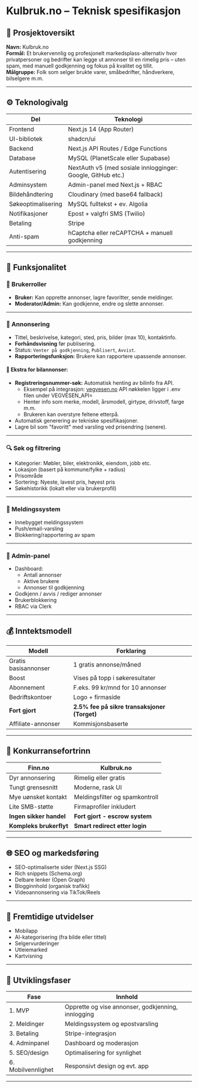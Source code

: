 # Kulbruk.no – Teknisk spesifikasjon

## 📌 Prosjektoversikt

**Navn:** Kulbruk.no  
**Formål:** Et brukervennlig og profesjonelt markedsplass-alternativ hvor privatpersoner og bedrifter kan legge ut annonser til en rimelig pris – uten spam, med manuell godkjenning og fokus på kvalitet og tillit.  
**Målgruppe:** Folk som selger brukte varer, småbedrifter, håndverkere, bilselgere m.m.

---

## ⚙️ Teknologivalg

| Del | Teknologi |
|---|---|
| Frontend | Next.js 14 (App Router) |
| UI-bibliotek | shadcn/ui |
| Backend | Next.js API Routes / Edge Functions |
| Database | MySQL (PlanetScale eller Supabase) |
| Autentisering | NextAuth v5 (med sosiale innlogginger: Google, GitHub etc.) |
| Adminsystem | Admin-panel med Next.js + RBAC |
| Bildehåndtering | Cloudinary (med base64 fallback) |
| Søkeoptimalisering | MySQL fulltekst + ev. Algolia |
| Notifikasjoner | Epost + valgfri SMS (Twilio) |
| Betaling | Stripe |
| Anti-spam | hCaptcha eller reCAPTCHA + manuell godkjenning |

---

## 📐 Funksjonalitet

### 🧍 Brukerroller

- **Bruker:** Kan opprette annonser, lagre favoritter, sende meldinger.
- **Moderator/Admin:** Kan godkjenne, endre og slette annonser.

---

### 📄 Annonsering

- Tittel, beskrivelse, kategori, sted, pris, bilder (max 10), kontaktinfo.
- **Forhåndsvisning** før publisering.
- Status: `Venter på godkjenning`, `Publisert`, `Avvist`.
- **Rapporteringsfunksjon:** Brukere kan rapportere upassende annonser.

#### 🚗 Ekstra for bilannonser:

- **Registreringsnummer-søk:** Automatisk henting av bilinfo fra API.
  - Eksempel på integrasjon: [vegvesen.no](https://autosys-kjoretoy-api.atlas.vegvesen.no/api-ui/index-api.html?apiId=enkeltoppslag)
  API nøkkelen ligger i .env filen under VEGVESEN_API=
  - Henter info som merke, modell, årsmodell, girtype, drivstoff, farge m.m.
  - Brukeren kan overstyre feltene etterpå.
- Automatisk generering av tekniske spesifikasjoner.
- Lagre bil som "favoritt" med varsling ved prisendring (senere).

---

### 🔍 Søk og filtrering

- Kategorier: Møbler, biler, elektronikk, eiendom, jobb etc.
- Lokasjon (basert på kommune/fylke + radius)
- Prisområde
- Sortering: Nyeste, lavest pris, høyest pris
- Søkehistorikk (lokalt eller via brukerprofil)

---

### 💬 Meldingssystem

- Innebygget meldingssystem
- Push/email-varsling
- Blokkering/rapportering av spam

---

### 🧾 Admin-panel

- Dashboard:
  - Antall annonser
  - Aktive brukere
  - Annonser til godkjenning
- Godkjenn / avvis / rediger annonser
- Brukerblokkering
- RBAC via Clerk

---

## 💰 Inntektsmodell

| Modell | Forklaring |
|---|---|
| Gratis basisannonser | 1 gratis annonse/måned |
| Boost | Vises på topp i søkeresultater |
| Abonnement | F.eks. 99 kr/mnd for 10 annonser |
| Bedriftskontoer | Logo + firmaside |
| **Fort gjort** | **2.5% fee på sikre transaksjoner (Torget)** |
| Affiliate-annonser | Kommisjonsbaserte |

---

## 🚀 Konkurransefortrinn

| Finn.no | Kulbruk.no |
|--------|-------------|
| Dyr annonsering | Rimelig eller gratis |
| Tungt grensesnitt | Moderne, rask UI |
| Mye uønsket kontakt | Meldingsfilter og spamkontroll |
| Lite SMB-støtte | Firmaprofiler inkludert |
| **Ingen sikker handel** | **Fort gjort - escrow system** |
| **Kompleks brukerflyt** | **Smart redirect etter login** |

---

## 🌐 SEO og markedsføring

- SEO-optimaliserte sider (Next.js SSG)
- Rich snippets (Schema.org)
- Delbare lenker (Open Graph)
- Blogginnhold (organisk trafikk)
- Videoannonsering via TikTok/Reels

---

## 🔮 Fremtidige utvidelser

- Mobilapp
- AI-kategorisering (fra bilde eller tittel)
- Selgervurderinger
- Utleiemarked
- Kartvisning

---

## 📅 Utviklingsfaser

| Fase | Innhold |
|------|---------|
| 1. MVP | Opprette og vise annonser, godkjenning, innlogging |
| 2. Meldinger | Meldingssystem og epostvarsling |
| 3. Betaling | Stripe-integrasjon |
| 4. Adminpanel | Dashboard og moderasjon |
| 5. SEO/design | Optimalisering for synlighet |
| 6. Mobilvennlighet | Responsivt design og evt. app

---
